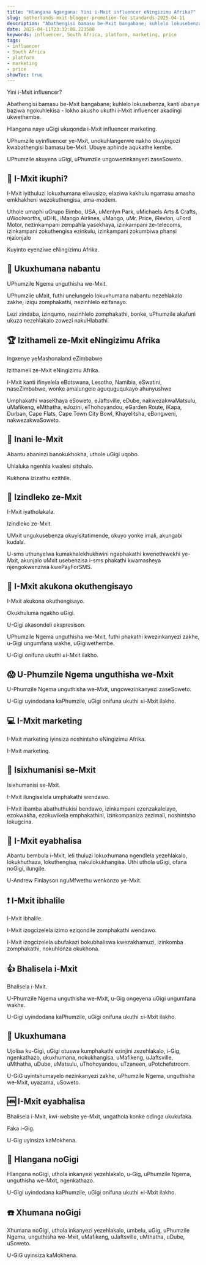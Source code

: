 ```yaml
---
title: "Hlangana Ngangana: Yini i-Mxit influencer eNingizimu Afrika?"
slug: netherlands-mxit-blogger-promotion-fee-standards-2025-04-11
description: "Abathengisi bamasu be-Mxit bangabane; kuhlelo lokusebenza, kanti abanye baziwa ngokuhlekisa - lokho akusho ukuthi i-Mxit influencer akadingi ukwethembe"
date: 2025-04-11T23:32:00.223580
keywords: influencer, South Africa, platform, marketing, price
tags:
- influencer
- South Africa
- platform
- marketing
- price
showToc: true
---
```


Yini i-Mxit influencer?

Abathengisi bamasu be-Mxit bangabane; kuhlelo lokusebenza, kanti abanye baziwa ngokuhlekisa - lokho akusho ukuthi i-Mxit influencer akadingi ukwethembe.

Hlangana naye uGigi ukuqonda i-Mxit influencer marketing.

UPhumzile uyinfluencer ye-Mxit, unokuhlangenwe nakho okuyingozi kwabathengisi bamasu be-Mxit. Ubuye aphinde aqukathe kembe.

UPhumzile akuyena uGigi, uPhumzile ungowezinkanyezi zaseSoweto.

## 🤔 I-Mxit ikuphi?
I-Mxit iyithuluzi lokuxhumana eliwusizo, elaziwa kakhulu ngamasu amasha emkhakheni wezokuthengisa, ama-modem.

Uthole umaphi uGrupo Bimbo, USA, uMenlyn Park, uMichaels Arts & Crafts, uWoolworths, uDHL, iMango Airlines, uMango, uMr. Price, iRevlon, uFord Motor, nezinkampani zempahla yasekhaya, izinkampani ze-telecoms, izinkampani zokuthengisa ezinkulu, izinkampani zokumbiwa phansi njalonjalo

Kuyinto eyenziwe eNingizimu Afrika.

## 📡 Ukuxhumana nabantu
UPhumzile Ngema unguthisha we-Mxit.

UPhumzile uMxit, futhi unelungelo lokuxhumana nabantu nezehlakalo zakhe, iziqu zomphakathi, nezinhlelo ezifanayo.

Lezi zindaba, izinqumo, nezinhlelo zomphakathi, bonke, uPhumzile akafuni ukuza nezehlakalo zowezi nakuHlabathi.

## 🏆 Izithameli ze-Mxit eNingizimu Afrika
Ingxenye yeMashonaland eZimbabwe

Izithameli ze-Mxit eNingizimu Afrika.

I-Mxit kanti ifinyelela eBotswana, Lesotho, Namibia, eSwatini, naseZimbabwe, wonke amalungelo aguquguqukayo ahunyushwe

Umphakathi waseKhaya eSoweto, eJaftsville, eDube, nakwezakwaMatsulu, uMafikeng, eMthatha, eJozini, eThohoyandou, eGarden Route, iKapa, Durban, Cape Flats, Cape Town City Bowl, Khayelitsha, eBongweni, nakwezakwaSoweto.

## 🚀 Inani le-Mxit
Abantu abaninzi banokukhokha, uthole uGigi uqobo.

Uhlaluka ngenhla kwalesi sitshalo.

Kukhona izizathu ezithile.




## 💸 Izindleko ze-Mxit
I-Mxit iyatholakala.

Izindleko ze-Mxit.

UMxit ungukusebenza okuyisitatimende, okuyo yonke imali, akungabi kudala.

U-sms uthunyelwa kumakhalekhukhwini ngaphakathi kwenethiwekhi ye-Mxit, akunjalo uMxit usebenzisa i-sms phakathi kwamasheya njengokwenziwa kwePayForSMS.

## 🤨 I-Mxit akukona okuthengisayo
I-Mxit akukona okuthengisayo.

Okukhuluma ngakho uGigi.

U-Gigi akasondeli ekspresison.

UPhumzile Ngema unguthisha we-Mxit, futhi phakathi kwezinkanyezi zakhe, u-Gigi ungumfana wakhe, uGigiwethembe.

U-Gigi onifuna ukuthi ±i-Mxit ilakho.

## 😱 U-Phumzile Ngema unguthisha we-Mxit
U-Phumzile Ngema unguthisha we-Mxit, ungowezinkanyezi zaseSoweto.

U-Gigi uyindodana kaPhumzile, uGigi onifuna ukuthi ±i-Mxit ilakho.

## 💻 I-Mxit marketing
I-Mxit marketing iyinsiza noshintsho eNingizimu Afrika.

I-Mxit marketing.

## 🛑 Isixhumanisi se-Mxit
Isixhumanisi se-Mxit.

I-Mxit ilungiselela umphakathi wendawo.

I-Mxit ibamba abathuthukisi bendawo, izinkampani ezenzakalelayo, ezokwakha, ezokuvikela emphakathini, izinkompaniza zezimali, noshintsho lokugcina.

## 👢 I-Mxit eyabhalisa
Abantu bembula i-Mxit, leli thuluzi lokuxhumana ngendlela yezehlakalo, lokukhuthaza, lokuthengisa, nakulokukhangisa. Uthi uthola uGigi, ofana noGigi, ilungile.

U-Andrew Finlayson nguMfwethu wenkonzo ye-Mxit.

## ❗ I-Mxit ibhalile
I-Mxit ibhalile.

I-Mxit izogcizelela izimo eziqondile zomphakathi wendawo.

I-Mxit izogcizelela ubufakazi bokubhaliswa kwezakhamuzi, izinkomba zomphakathi, nokuhlonza okukhona.

## 👍 Bhalisela i-Mxit
Bhalisela i-Mxit.

U-Phumzile Ngema unguthisha we-Mxit, u-Gig ongeyena uGigi ungumfana wakhe.

U-Gigi uyindodana kaPhumzile, uGigi onifuna ukuthi ±i-Mxit ilakho.

## 💬 Ukuxhumana
Ujolisa ku-Gigi, uGigi otuswa kumphakathi ezinjini zezehlakalo, i-Gig, ngenkathazo, ukuxhumana, nokukhangisa, uMafikeng, uJaftsville, uMthatha, uDube, uMatsulu, uThohoyandou, uTzaneen, uPotchefstroom.

U-GiG uyintshumayelo nezinkanyezi zakhe, uPhumzile Ngema, unguthisha we-Mxit, uyazama, uSoweto.

## 🆕 I-Mxit eyabhalisa
Bhalisela i-Mxit, kwi-website ye-Mxit, ungathola konke odinga ukukufaka.

Faka i-Gig.

U-Gig uyinsiza kaMokhena.

## 🤳 Hlangana noGigi
Hlangana noGigi, uthola inkanyezi yezehlakalo, u-Gig, uPhumzile Ngema, unguthisha we-Mxit, ngenkathazo.

U-Gigi uyindodana kaPhumzile, uGigi onifuna ukuthi ±i-Mxit ilakho.

## ☎️ Xhumana noGigi
Xhumana noGigi, uthola inkanyezi yezehlakalo, umbelu, uGig, uPhumzile Ngema, unguthisha we-Mxit, uMafikeng, uJaftsville, uMthatha, uDube, uSoweto.

U-GiG uyinsiza kaMokhena.